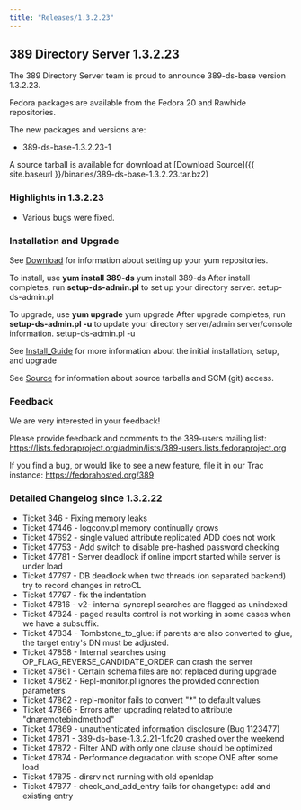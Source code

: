 ```yaml
---
title: "Releases/1.3.2.23"
---
```

389 Directory Server 1.3.2.23
-----------------------------

The 389 Directory Server team is proud to announce 389-ds-base version 1.3.2.23.

Fedora packages are available from the Fedora 20 and Rawhide repositories.

The new packages and versions are:

-   389-ds-base-1.3.2.23-1

A source tarball is available for download at [Download Source]({{ site.baseurl }}/binaries/389-ds-base-1.3.2.23.tar.bz2)

### Highlights in 1.3.2.23

-   Various bugs were fixed.

### Installation and Upgrade

See [Download](../download.html) for information about setting up your yum repositories.

To install, use **yum install 389-ds** yum install 389-ds After install completes, run **setup-ds-admin.pl** to set up your directory server. setup-ds-admin.pl

To upgrade, use **yum upgrade** yum upgrade After upgrade completes, run **setup-ds-admin.pl -u** to update your directory server/admin server/console information. setup-ds-admin.pl -u

See [Install\_Guide](../legacy/install-guide.html) for more information about the initial installation, setup, and upgrade

See [Source](../development/source.html) for information about source tarballs and SCM (git) access.

### Feedback

We are very interested in your feedback!

Please provide feedback and comments to the 389-users mailing list: <https://lists.fedoraproject.org/admin/lists/389-users.lists.fedoraproject.org>

If you find a bug, or would like to see a new feature, file it in our Trac instance: <https://fedorahosted.org/389>

### Detailed Changelog since 1.3.2.22

-   Ticket 346   - Fixing memory leaks
-   Ticket 47446 - logconv.pl memory continually grows
-   Ticket 47692 - single valued attribute replicated ADD does not work
-   Ticket 47753 - Add switch to disable pre-hashed password checking
-   Ticket 47781 - Server deadlock if online import started while  server is under load
-   Ticket 47797 - DB deadlock when two threads (on separated backend) try to record changes in retroCL
-   Ticket 47797 - fix the indentation
-   Ticket 47816 - v2- internal syncrepl searches are flagged as unindexed
-   Ticket 47824 - paged results control is not working in some cases when we have a subsuffix.
-   Ticket 47834 - Tombstone_to_glue: if parents are also converted to glue, the target entry's DN must be adjusted.
-   Ticket 47858 - Internal searches using OP_FLAG_REVERSE_CANDIDATE_ORDER can crash the server
-   Ticket 47861 - Certain schema files are not replaced during upgrade
-   Ticket 47862 - Repl-monitor.pl ignores the provided connection parameters
-   Ticket 47862 - repl-monitor fails to convert "*" to default values
-   Ticket 47866 - Errors after upgrading related to attribute "dnaremotebindmethod"
-   Ticket 47869 - unauthenticated information disclosure (Bug 1123477)
-   Ticket 47871 - 389-ds-base-1.3.2.21-1.fc20 crashed over the weekend
-   Ticket 47872 - Filter AND with only one clause should be optimized
-   Ticket 47874 - Performance degradation with scope ONE after some load
-   Ticket 47875 - dirsrv not running with old openldap
-   Ticket 47877 - check_and_add_entry fails for changetype: add and existing entry


